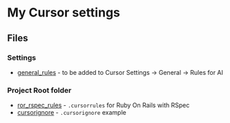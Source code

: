 # My Cursor settings

## Files

### Settings

* [general_rules](general_reuls.txt) - to be added to Cursor Settings -> General -> Rules for AI

### Project Root folder

* [ror_rspec_rules](ror_rspec_rules.txt) - `.cursorrules` for Ruby On Rails with RSpec
* [cursorignore](cursorignore) - `.cursorignore` example
